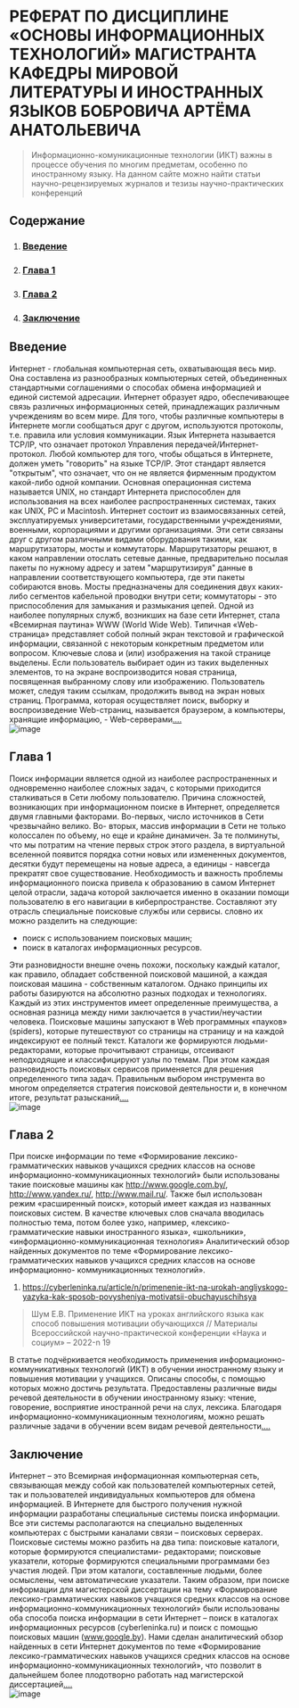 # РЕФЕРАТ ПО ДИСЦИПЛИНЕ «ОСНОВЫ ИНФОРМАЦИОННЫХ ТЕХНОЛОГИЙ» МАГИСТРАНТА КАФЕДРЫ МИРОВОЙ ЛИТЕРАТУРЫ И ИНОСТРАННЫХ ЯЗЫКОВ БОБРОВИЧА АРТЁМА АНАТОЛЬЕВИЧА
>Информационно-комуникационные технологии (ИКТ) важны в процессе обучения по многим предметам, особенно по иностранному языку. На данном сайте можно найти статьи научно-рецензируемых журналов и тезизы научно-практических конференций

## Содержание
1. ### [Введение](https://github.com/ArtsiomBabrovich/-#%D0%B2%D0%B2%D0%B5%D0%B4%D0%B5%D0%BD%D0%B8%D0%B5-1)
2. ### [Глава 1](https://github.com/ArtsiomBabrovich/-/blob/main/README.md#%D0%B3%D0%BB%D0%B0%D0%B2%D0%B0-1-1)
3. ### [Глава 2](https://github.com/ArtsiomBabrovich/-/blob/main/README.md#%D0%B3%D0%BB%D0%B0%D0%B2%D0%B0-2)
4. ### [Заключение](https://github.com/ArtsiomBabrovich/-/blob/main/README.md#%D0%B7%D0%B0%D0%BA%D0%BB%D1%8E%D1%87%D0%B5%D0%BD%D0%B8%D0%B5-1)

## Введение
Интернет - глобальная компьютерная сеть, охватывающая весь мир. Она составлена
из разнообразных компьютерных сетей, объединенных стандартными соглашениями о
способах обмена информацией и единой системой адресации. Интернет образует ядро,
обеспечивающее связь различных информационных сетей, принадлежащих различным
учреждениям во всем мире.
Для того, чтобы различные компьютеры в Интернете могли сообщаться друг с
другом, используются протоколы, т.е. правила или условия коммуникации. Язык Интернета
называется TCP/IP, что означает протокол Управления передачей/Интернет-протокол.
Любой компьютер для того, чтобы общаться в Интернете, должен уметь "говорить" на языке
TCP/IP. Этот стандарт является "открытым", что означает, что он не является фирменным
продуктом какой-либо одной компании. Основная операционная система называется UNIX,
но стандарт Интернета приспособлен для использования на всех наиболее распространенных
системах, таких как UNIX, PC и Macintosh.
Интернет состоит из взаимосвязанных сетей, эксплуатируемых университетами,
государственными учреждениями, военными, корпорациями и другими организациями. Эти
сети связаны друг с другом различными видами оборудования такими, как маршрутизаторы,
мосты и коммутаторы. Маршрутизаторы решают, в каком направлении отослать сетевые
данные, предварительно посылая пакеты по нужному адресу и затем "маршрутизируя"
данные в направлении соответствующего компьютера, где эти пакеты собираются вновь.
Мосты предназначены для соединения двух каких-либо сегментов кабельной проводки
внутри сети; коммутаторы - это приспособления для замыкания и размыкания цепей.
Одной из наиболее популярных служб, возникших на базе сети Интернет, стала
«Вceмирнaя пaутинa» WWW (Wоrld Widе Wеb). Tипичнaя «Wеb-страница» представляет
собой полный экран текстовой и графической информации, связанной с некоторым
конкретным предметом или вопросом. Ключевые слова и (или) изображения на такой
странице выделены. Если пользователь выбирает один из таких выделенных элементов, то на
экране воспроизводится новая страница, посвященная выбранному слову или изображению.
Пользователь может, следуя таким ссылкам, продолжить вывод на экран новых страниц.
Программа, которая осуществляет поиск, выборку и воспроизведение Web-страниц,
называется браузером, а компьютеры, хранящие информацию, - Web-серверами[....](https://github.com/ArtsiomBabrovich/-/blob/main/1%D0%9F%D0%9E%D0%AF%D0%A1%D0%9D%D0%98%D0%A2%D0%95%D0%9B%D0%AC%D0%9D%D0%90%D0%AF_%D0%97%D0%90%D0%9F%D0%98%D0%A1%D0%9A%D0%90.pdf#page=3)<br>
![image](https://user-images.githubusercontent.com/120344801/209866837-06dd51d3-bd0a-41e8-a29c-1234f25c53cd.png)

## Глава 1
Поиск информации является одной из наиболее распространенных и одновременно
наиболее сложных задач, с которыми приходится сталкиваться в Сети любому пользователю.
Причина сложностей, возникающих при информационном поиске в Интернет, определяется
двумя главными факторами. Во-первых, число источников в Сети чрезвычайно велико. Во-
вторых, массив информации в Сети не только колоссален по объему, но еще и крайне
динамичен. За те полминуты, что мы потратим на чтение первых строк этого раздела, в
виртуальной вселенной появится порядка сотни новых или измененных документов, десятки
будут перемещены на новые адреса, а единицы - навсегда прекратят свое существование.
Необходимость и важность проблемы информационного поиска привела к
образованию в самом Интернет целой отрасли, задача которой заключается именно в
оказании помощи пользователю в его навигации в киберпространстве. Составляют эту
отрасль специальные поисковые службы или сервисы.
словно их можно разделить на следующие:
+ поиск с использованием поисковых машин;
+ поиск в каталогах информационных ресурсов.

Эти разновидности внешне очень похожи, поскольку каждый каталог, как правило,
обладает собственной поисковой машиной, а каждая поисковая машина - собственным
каталогом. Однако принципы их работы базируются на абсолютно разных подходах и
технологиях. Каждый из этих инструментов имеет определенные преимущества, а основная
разница между ними заключается в участии/неучастии человека. Поисковые машины
запускают в Web программных «пауков» (spiders), которые путешествуют со страницы на
страницу и на каждой индексируют ее полный текст. Каталоги же формируются людьми-
редакторами, которые прочитывают страницы, отсеивают неподходящие и классифицируют
узлы по темам. При этом каждая разновидность поисковых сервисов применяется для
решения определенного типа задач. Правильным выбором инструмента во многом
определяется стратегия поисковой деятельности и, в конечном итоге, результат разысканий[....](https://github.com/ArtsiomBabrovich/-/blob/main/1%D0%9F%D0%9E%D0%AF%D0%A1%D0%9D%D0%98%D0%A2%D0%95%D0%9B%D0%AC%D0%9D%D0%90%D0%AF_%D0%97%D0%90%D0%9F%D0%98%D0%A1%D0%9A%D0%90.pdf)<br>
![image](https://user-images.githubusercontent.com/120344801/209866968-1959c482-aba2-402f-860a-27ca98d71753.png)


## Глава 2

При поиске информации по теме «Формирование лексико-грамматических навыков
учащихся средних классов на основе информационно-коммуникационных технологий»
были использованы такие поисковые машины как http://www.google.com.by/,
http://www.yandex.ru/, http://www.mail.ru/. Также был использован режим «расширенный
поиск», который имеет каждая из названных поисковых систем.
В качестве ключевых слов сначала вводилась полностью тема, потом более узко,
например, «лексико-грамматические навыки иностранного языка», «школьники»,
«информационно-коммуникационная технология»
Аналитический обзор найденных документов по теме «Формирование лексико-
грамматических навыков учащихся средних классов на основе информационно-
коммуникационных технологий».
1. https://cyberleninka.ru/article/n/primenenie-ikt-na-urokah-angliyskogo-yazyka-kak-sposob-povysheniya-motivatsii-obuchayuschihsya
> Шум Е.В. Применение ИКТ на уроках английского языка как способ повышения мотивации
> обучающихся // Материалы Всероссийской научно-практической конференции «Наука и социум» –
> 2022-n 19

В статье подчёркивается необходимость применения информационно-коммуникативных технологий
(ИКТ) в обучении иностранному языку и повышения мотивации у учащихся. Описаны способы, с
помощью которых можно достичь результата. Предоставлены различные виды речевой деятельности
в обучении иностранному языку: чтение, говорение, восприятие иностранной речи на слух, лексика.
Благодаря информационно-коммуникационным технологиям, можно решать различные
задачи в обучении всем видам речевой деятельности[....](https://github.com/ArtsiomBabrovich/-/blob/main/1%D0%9F%D0%9E%D0%AF%D0%A1%D0%9D%D0%98%D0%A2%D0%95%D0%9B%D0%AC%D0%9D%D0%90%D0%AF_%D0%97%D0%90%D0%9F%D0%98%D0%A1%D0%9A%D0%90.pdf)

## Заключение
Интернет – это Всемирная информационная компьютерная сеть, связывающая между
собой как пользователей компьютерных сетей, так и пользователей индивидуальных
компьютеров для обмена информацией.
В Интернете для быстрого получения нужной информации разработаны специальные
системы поиска информации. Все эти системы располагаются на специально выделенных
компьютерах с быстрыми каналами связи – поисковых серверах. Поисковые системы можно
разбить на два типа: поисковые каталоги, которые формируются специалистами-
редакторами; поисковые указатели, которые формируются специальными программами без
участия людей. При этом каталоги, составленные людьми, более осмыслены, чем
автоматические указатели.
Таким образом, при поиске информации для магистерской диссертации на тему
«Формирование лексико-грамматических навыков учащихся средних классов на основе
информационно-коммуникационных технологий» были использованы оба способа поиска
информации в сети Интернет – поиск в каталогах информационных ресурсов
(cyberleninka.ru) и поиск с помощью поисковых машин (www.google.by).
Нами сделан аналитический обзор найденных в сети Интернет документов по теме
«Формирование лексико-грамматических навыков учащихся средних классов на основе
информационно-коммуникационных технологий», что позволит в дальнейшем более
плодотворно работать над магистерской диссертацией[....](https://github.com/ArtsiomBabrovich/-/blob/main/1%D0%9F%D0%9E%D0%AF%D0%A1%D0%9D%D0%98%D0%A2%D0%95%D0%9B%D0%AC%D0%9D%D0%90%D0%AF_%D0%97%D0%90%D0%9F%D0%98%D0%A1%D0%9A%D0%90.pdf)<br>
![image](https://user-images.githubusercontent.com/120344801/209867002-2f123327-8aa1-4840-b5f0-b2fcd3bf02bd.png)
